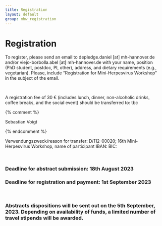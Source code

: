 ```yaml
---
title: Registration
layout: default
group: mhw_registration
---
```


# Registration

To register, please send an email to depledge.daniel [at] mh-hannover.de and/or viejo-borbolla.abel [at] mh-hannover.de with your name, position (PhD student, postdoc, PI, other), address, and dietary requirements (e.g., vegetarian). Please, include “Registration for Mini-Herpesvirus Workshop” in the subject of the email. 

<br />

A registration fee of 30 € (includes lunch, dinner, non-alcoholic drinks, coffee breaks, and the social event) should be transferred to:
tbc

{% comment %}

Sebastian Voigt

{% endcomment %}

Verwendungszweck/reason for transfer: D/112-00020; 16th Mini-Herpesvirus Workshop, name of participant
IBAN: 
BIC: 

<br />

### Deadline for abstract submission: 18th August 2023
### Deadline for registration and payment: 1st September 2023

<br />

### Abstracts dispositions will be sent out on the 5th September, 2023. Depending on availability of funds, a limited number of travel stipends will be awarded.

